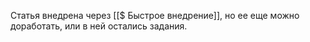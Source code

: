 Статья внедрена через [[$ Быстрое внедрение]], но ее еще можно доработать, или в ней остались задания.